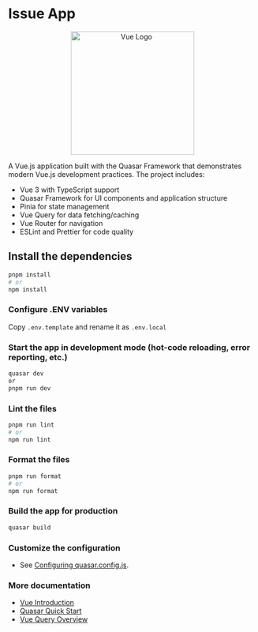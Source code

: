 # Issue App

<p align="center">
  <a href="https://quasar.dev/start/quick-start" target="blank"><img src="https://static.cdnlogo.com/logos/v/92/vue-js.svg" width="250" alt="Vue Logo" /></a>
</p>

A Vue.js application built with the Quasar Framework that demonstrates modern Vue.js development practices. The project includes:

- Vue 3 with TypeScript support
- Quasar Framework for UI components and application structure
- Pinia for state management
- Vue Query for data fetching/caching
- Vue Router for navigation
- ESLint and Prettier for code quality

## Install the dependencies

```bash
pnpm install
# or
npm install
```

### Configure .ENV variables

Copy `.env.template` and rename it as `.env.local`

### Start the app in development mode (hot-code reloading, error reporting, etc.)

```bash
quasar dev
or
pnpm run dev
```

### Lint the files

```bash
pnpm run lint
# or
npm run lint
```

### Format the files

```bash
pnpm run format
# or
npm run format
```

### Build the app for production

```bash
quasar build
```

### Customize the configuration

- See [Configuring quasar.config.js](https://v2.quasar.dev/quasar-cli-vite/quasar-config-js).


### More documentation
- [Vue Introduction](https://vuejs.org/guide/introduction.html)
- [Quasar Quick Start](https://quasar.dev/start/quick-start)
- [Vue Query Overview](https://tanstack.com/query/v4/docs/framework/vue/overview)

